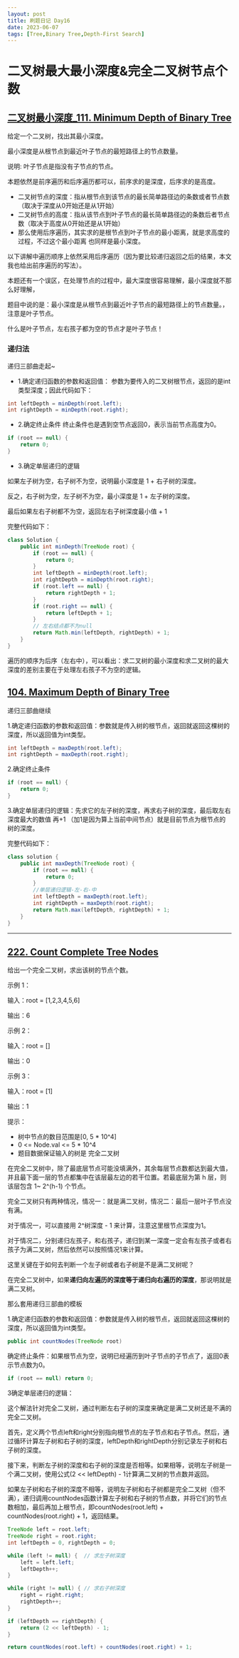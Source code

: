 ```yaml
---
layout: post
title: 刷题日记 Day16
date: 2023-06-07
tags: [Tree,Binary Tree,Depth-First Search]
---
```





# 二叉树最大最小深度&完全二叉树节点个数

## [二叉树最小深度_111. Minimum Depth of Binary Tree](https://leetcode.com/problems/minimum-depth-of-binary-tree/)

给定一个二叉树，找出其最小深度。

最小深度是从根节点到最近叶子节点的最短路径上的节点数量。

说明: 叶子节点是指没有子节点的节点。

本题依然是前序遍历和后序遍历都可以，前序求的是深度，后序求的是高度。

- 二叉树节点的深度：指从根节点到该节点的最长简单路径边的条数或者节点数（取决于深度从0开始还是从1开始）
- 二叉树节点的高度：指从该节点到叶子节点的最长简单路径边的条数后者节点数（取决于高度从0开始还是从1开始）
- 那么使用后序遍历，其实求的是根节点到叶子节点的最小距离，就是求高度的过程，不过这个最小距离 也同样是最小深度。

以下讲解中遍历顺序上依然采用后序遍历（因为要比较递归返回之后的结果，本文我也给出前序遍历的写法）。

本题还有一个误区，在处理节点的过程中，最大深度很容易理解，最小深度就不那么好理解，

题目中说的是：最小深度是从根节点到最近叶子节点的最短路径上的节点数量。，注意是叶子节点。

什么是叶子节点，左右孩子都为空的节点才是叶子节点！

### 递归法

递归三部曲走起~

- 1.确定递归函数的参数和返回值：
参数为要传入的二叉树根节点，返回的是int类型深度；因此代码如下：

````java
int leftDepth = minDepth(root.left);
int rightDepth = minDepth(root.right);
````

- 2.确定终止条件
终止条件也是遇到空节点返回0，表示当前节点高度为0。

````java
if (root == null) {
    return 0;
}
````

- 3.确定单层递归的逻辑

如果左子树为空，右子树不为空，说明最小深度是 1 + 右子树的深度。

反之，右子树为空，左子树不为空，最小深度是 1 + 左子树的深度。 

最后如果左右子树都不为空，返回左右子树深度最小值 + 1 

完整代码如下：
````java
class Solution {
    public int minDepth(TreeNode root) {
        if (root == null) {
            return 0;
        }
        int leftDepth = minDepth(root.left);
        int rightDepth = minDepth(root.right);
        if (root.left == null) {
            return rightDepth + 1;
        }
        if (root.right == null) {
            return leftDepth + 1;
        }
        // 左右结点都不为null
        return Math.min(leftDepth, rightDepth) + 1;
    }
}
````
遍历的顺序为后序（左右中），可以看出：求二叉树的最小深度和求二叉树的最大深度的差别主要在于处理左右孩子不为空的逻辑。


## [104. Maximum Depth of Binary Tree](https://leetcode.com/problems/maximum-depth-of-binary-tree/description/)
递归三部曲继续

1.确定递归函数的参数和返回值：参数就是传入树的根节点，返回就返回这棵树的深度，所以返回值为int类型。

````java
int leftDepth = maxDepth(root.left);
int rightDepth = maxDepth(root.right);
````

2.确定终止条件
````java
if (root == null) {
    return 0;
}
````

3.确定单层递归的逻辑：先求它的左子树的深度，再求右子树的深度，最后取左右深度最大的数值 再+1 （加1是因为算上当前中间节点）就是目前节点为根节点的树的深度。

完整代码如下：

````java
class solution {
    public int maxDepth(TreeNode root) {
        if (root == null) {
            return 0;
        }
        //单层递归逻辑-左-右-中
        int leftDepth = maxDepth(root.left);
        int rightDepth = maxDepth(root.right);
        return Math.max(leftDepth, rightDepth) + 1;
    }
}
````
---

## [222. Count Complete Tree Nodes](https://leetcode.com/problems/count-complete-tree-nodes/)

给出一个完全二叉树，求出该树的节点个数。

示例 1：

输入：root = [1,2,3,4,5,6]

输出：6

示例 2：

输入：root = []

输出：0

示例 3：

输入：root = [1]

输出：1

提示：

- 树中节点的数目范围是[0, 5 * 10^4]
- 0 <= Node.val <= 5 * 10^4
- 题目数据保证输入的树是 完全二叉树


在完全二叉树中，除了最底层节点可能没填满外，其余每层节点数都达到最大值，并且最下面一层的节点都集中在该层最左边的若干位置。若最底层为第 h 层，则该层包含 1~ 2^(h-1)  个节点。

完全二叉树只有两种情况，情况一：就是满二叉树，情况二：最后一层叶子节点没有满。

对于情况一，可以直接用 2^树深度 - 1 来计算，注意这里根节点深度为1。

对于情况二，分别递归左孩子，和右孩子，递归到某一深度一定会有左孩子或者右孩子为满二叉树，然后依然可以按照情况1来计算。

这里关键在于如何去判断一个左子树或者右子树是不是满二叉树呢？

在完全二叉树中，如果<strong>递归向左遍历的深度等于递归向右遍历的深度</strong>，那说明就是满二叉树。

那么套用递归三部曲的模板

1.确定递归函数的参数和返回值：参数就是传入树的根节点，返回就返回这棵树的深度，所以返回值为int类型。

````java
public int countNodes(TreeNode root)
````

确定终止条件：如果根节点为空，说明已经遍历到叶子节点的子节点了，返回0表示节点数为0。

````java
if (root == null) return 0;
````

3确定单层递归的逻辑：

这个解法针对完全二叉树，通过判断左右子树的深度来确定是满二叉树还是不满的完全二叉树。

首先，定义两个节点left和right分别指向根节点的左子节点和右子节点。然后，通过循环计算左子树和右子树的深度，leftDepth和rightDepth分别记录左子树和右子树的深度。

接下来，判断左子树的深度和右子树的深度是否相等。如果相等，说明左子树是一个满二叉树，使用公式(2 << leftDepth) - 1计算满二叉树的节点数并返回。

如果左子树和右子树的深度不相等，说明左子树和右子树都是完全二叉树（但不满），递归调用countNodes函数计算左子树和右子树的节点数，并将它们的节点数相加，最后再加上根节点，即countNodes(root.left) + countNodes(root.right) + 1，返回结果。

````java
TreeNode left = root.left;
TreeNode right = root.right;
int leftDepth = 0, rightDepth = 0;

while (left != null) {  // 求左子树深度
    left = left.left;
    leftDepth++;
}

while (right != null) { // 求右子树深度
    right = right.right;
    rightDepth++;
}

if (leftDepth == rightDepth) {
    return (2 << leftDepth) - 1;
}

return countNodes(root.left) + countNodes(root.right) + 1;
````

